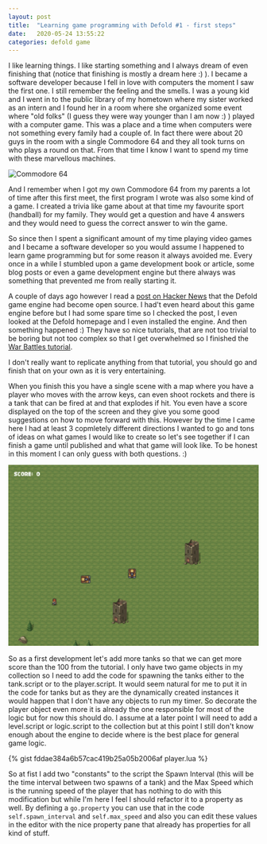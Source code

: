 ```yaml
---
layout: post
title:  "Learning game programming with Defold #1 - first steps"
date:   2020-05-24 13:55:22
categories: defold game
---
```

I like learning things. I like starting something and I always dream of even finishing that (notice that finishing is mostly a dream here :) ). I became a software developer because I fell in love with computers the moment I saw the first one. I still remember the feeling and the smells. I was a young kid and I went in to the public library of my hometown where my sister worked as an intern and I found her in a room where she organized some event where "old folks" (I guess they were way younger than I am now :) ) played with a computer game. This was a place and a time when computers were not something every family had a couple of. In fact there were about 20 guys in the room with a single Commodore 64 and they all took turns on who plays a round on that. From that time I know I want to spend my time with these marvellous machines.

![Commodore 64](https://upload.wikimedia.org/wikipedia/commons/thumb/e/e9/Commodore-64-Computer-FL.jpg/600px-Commodore-64-Computer-FL.jpg)

And I remember when I got my own Commodore 64 from my parents a lot of time after this first meet, the first program I wrote was also some kind of a game. I created a trivia like game about at that time my favourite sport (handball) for my family. They would get a question and have 4 answers and they would need to guess the correct answer to win the game.

So since then I spent a significant amount of my time playing video games and I became a software developer so you would assume I happened to learn game programming but for some reason it always avoided me. Every once in a while I stumbled upon a game development book or article, some blog posts or even a game development engine but there always was something that prevented me from really starting it.

A couple of days ago however I read a [post on Hacker News](https://news.ycombinator.com/item?id=23232648) that the Defold game engine had become open source. I had't even heard about this game engine before but I had some spare time so I checked the post, I even looked at the Defold homepage and I even installed the engine. And then something happened :) They have so nice tutorials, that are not too trivial to be boring but not too complex so that I get overwhelmed so I finished the [War Battles tutorial](https://defold.com/tutorials/war-battles/). 

I don't really want to replicate anything from that tutorial, you should go and finish that on your own as it is very entertaining.

When you finish this you have a single scene with a map where you have a player who moves with the arrow keys, can even shoot rockets and there is a tank that can be fired at and that explodes if hit. You even have a score displayed on the top of the screen and they give you some good suggestions on how to move forward with this. However by the time I came here I had at least 3 copmletely different directions I wanted to go and tons of ideas on what games I would like to create so let's see together if I can finish a game until published and what that game will look like. To be honest in this moment I can only guess with both questions. :)

![My first game](/assets/defold1.png)

So as a first development let's add more tanks so that we can get more score than the 100 from the tutorial. I only have two game objects in my collection so I need to add the code for spawning the tanks either to the tank.script or to the player.script. It would seem natural for me to put it in the code for tanks but as they are the dynamically created instances it would happen that I don't have any objects to run my timer. So decorate the player object even more it is already the one responsible for most of the logic but for now this should do. I assume at a later point I will need to add a level.script or logic.script to the collection but at this point I still don't know enough about the engine to decide where is the best place for general game logic.

{% gist fddae384a6b57cac419b25a05b2006af player.lua %}

So at fist I add two "constants" to the script the Spawn Interval (this will be the time interval between two spawns of a tank) and the Max Speed which is the running speed of the player that has nothing to do with this modification but while I'm here I feel I should refactor it to a property as well. By defining a `go.property` you can use that in the code `self.spawn_interval` and `self.max_speed` and also you can edit these values in the editor with the nice property pane that already has properties for all kind of stuff.

